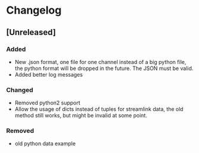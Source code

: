 # Changelog

## [Unreleased]

### Added

- New .json format, one file for one channel instead of a big python file,
  the python format will be dropped in the future.
  The JSON must be valid.
- Added better log messages

### Changed

- Removed python2 support
- Allow the usage of dicts instead of tuples for streamlink data,
  the old method still works, but might be invalid at some point.

### Removed

- old python data example
